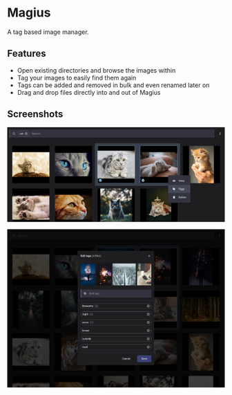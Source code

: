 # Magius

A tag based image manager.

## Features

- Open existing directories and browse the images within
- Tag your images to easily find them again
- Tags can be added and removed in bulk and even renamed later on
- Drag and drop files directly into and out of Magius

## Screenshots

![](./readme/demo1.png)

![](./readme/demo2.png)
